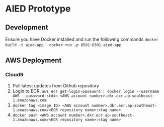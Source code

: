 # AIED Prototype

## Development
Ensure you have Docker installed and run the following commands
`docker build -t aied-app .`
`docker run -p 8501:8501 aied-app`

## AWS Deployment
### Cloud9
1. Pull latest updates from Github repository
2. Login to ECR. `aws ecr get-login-password | docker login --username AWS --password-stdin <AWS account number>.dkr.ecr.ap-southeast-1.amazonaws.com`
3. `docker tag <image ID> <AWS account number>.dkr.ecr.ap-southeast-1.amazonaws.com/<ECR repository name>:<tag name>`
4. `docker push <AWS account number>.dkr.ecr.ap-southeast-1.amazonaws.com/<ECR repository name>:<tag name>`
